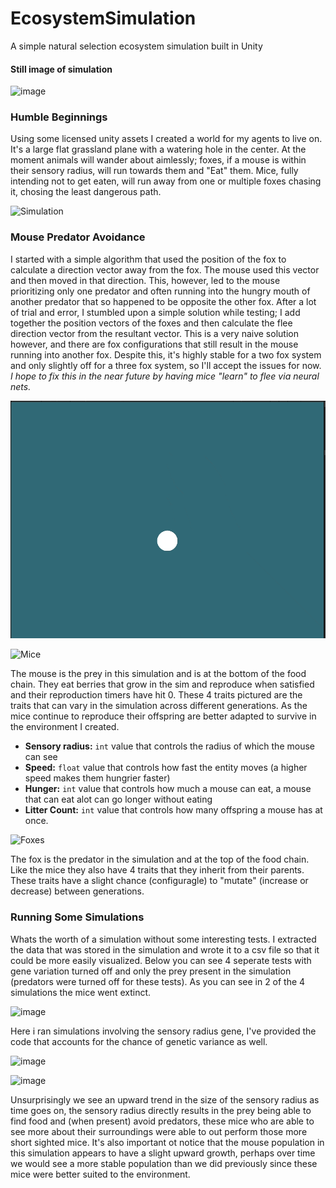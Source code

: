 # EcosystemSimulation
A simple natural selection ecosystem simulation built in Unity

#### Still image of simulation
![image](https://user-images.githubusercontent.com/19479468/193156991-d8dcb9df-1280-4e46-8804-bf21d473c4e2.png)

### Humble Beginnings
Using some licensed unity assets I created a world for my agents to live on. It's a large flat grassland plane with a watering hole in the center. At the moment animals will wander about aimlessly; foxes, if a mouse is within their sensory radius, will run towards them and "Eat" them. Mice, fully intending not to get eaten, will run away from one or multiple foxes chasing it, chosing the least dangerous path.

![Simulation](RunningSimulation.gif)

### Mouse Predator Avoidance
I started with a simple algorithm that used the position of the fox to calculate a direction vector away from the fox. The mouse used this vector and then moved in that direction. This, however, led to the mouse prioritizing only one predator and often running into the hungry mouth of another predator that so happened to be opposite the other fox. After a lot of trial and error, I stumbled upon a simple solution while testing; I add together the position vectors of the foxes and then calculate the flee direction vector from the resultant vector. This is a very naive solution however, and there are fox configurations that still result in the mouse running into another fox. Despite this, it's highly stable for a two fox system and only slightly off for a three fox system, so I'll accept the issues for now. *I hope to fix this in the near future by having mice "learn" to flee via neural nets.*

![Mouse Avoidance](MouseAvoidanceAlgorithm.gif)

![Mice](mouseInfo.gif)

The mouse is the prey in this simulation and is at the bottom of the food chain. They eat berries that grow in the sim and reproduce when satisfied and their reproduction timers have hit 0. These 4 traits pictured are the traits that can vary in the simulation across different generations. As the mice continue to reproduce their offspring are better adapted to survive in the environment I created.

* **Sensory radius:** ```int``` value that controls the radius of which the mouse can see
* **Speed:** ```float``` value that controls how fast the entity moves (a higher speed makes them hungrier faster)
* **Hunger:** ```int``` value that controls how much a mouse can eat, a mouse that can eat alot can go longer without eating
* **Litter Count:** ```int``` value that controls how many offspring a mouse has at once.

![Foxes](foxInfo.gif)

The fox is the predator in the simulation and at the top of the food chain. Like the mice they also have 4 traits that they inherit from their parents. These traits have a slight chance (configuragle) to "mutate" (increase or decrease) between generations.

### Running Some Simulations

Whats the worth of a simulation without some interesting tests. I extracted the data that was stored in the simulation and wrote it to a csv file so that it could
be more easily visualized. Below you can see 4 seperate tests with gene variation turned off and only the prey present in the simulation (predators were turned off for these tests). As you can see in 2 of the 4 simulations the mice went extinct.

![image](https://user-images.githubusercontent.com/19479468/194175021-65471f5c-4f07-47b4-a9b0-7d7d9fad6056.png)

Here i ran simulations involving the sensory radius gene, I've provided the code that accounts for the chance of genetic variance as well.

![image](https://user-images.githubusercontent.com/19479468/194175560-6e9ef8b4-a796-4f46-aeaa-7f06ffc9ed90.png)

![image](https://user-images.githubusercontent.com/19479468/194175397-00256a94-b844-4545-b4f5-4ab1413fb948.png)

Unsurprisingly we see an upward trend in the size of the sensory radius as time goes on, the sensory radius directly results in the prey being able to find food and (when present) avoid predators, these mice who are able to see more about their surroundings were able to out perform those more short sighted mice. It's also important ot notice that the mouse population in this simulation appears to have a slight upward growth, perhaps over time we would see a more stable population than we did previously since these mice were better suited to the environment.


